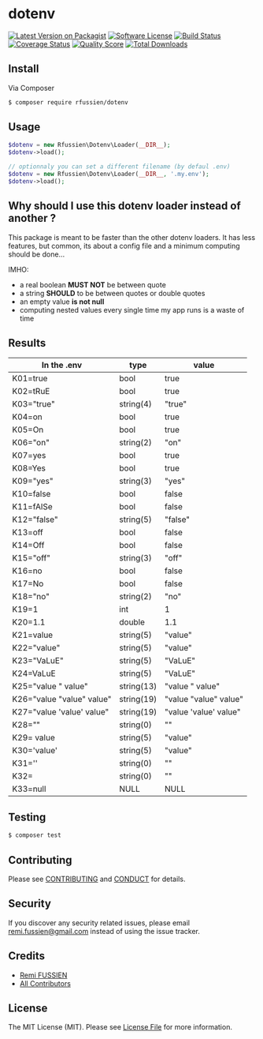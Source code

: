 # dotenv

[![Latest Version on Packagist][ico-version]][link-packagist]
[![Software License][ico-license]](LICENSE.md)
[![Build Status][ico-travis]][link-travis]
[![Coverage Status][ico-scrutinizer]][link-scrutinizer]
[![Quality Score][ico-code-quality]][link-code-quality]
[![Total Downloads][ico-downloads]][link-downloads]

## Install

Via Composer

``` bash
$ composer require rfussien/dotenv
```

## Usage

``` php
$dotenv = new Rfussien\Dotenv\Loader(__DIR__);
$dotenv->load();

// optionnaly you can set a different filename (by defaul .env)
$dotenv = new Rfussien\Dotenv\Loader(__DIR__, '.my.env');
$dotenv->load();

```

## Why should I use this dotenv loader instead of another ?

This package is meant to be faster than the other dotenv loaders.
It has less features, but common, its about a config file and a minimum
computing should be done...

IMHO:
 - a real boolean **MUST NOT** be between quote
 - a string **SHOULD** to be between quotes or double quotes
 - an empty value **is not null**
 - computing nested values every single time my app runs is a waste of time

## Results

| In the .env                       | type       | value                 |
|-----------------------------------|------------|-----------------------|
| K01=true                          | bool       | true                  |
| K02=tRuE                          | bool       | true                  |
| K03="true"                        | string(4)  | "true"                |
| K04=on                            | bool       | true                  |
| K05=On                            | bool       | true                  |
| K06="on"                          | string(2)  | "on"                  |
| K07=yes                           | bool       | true                  |
| K08=Yes                           | bool       | true                  |
| K09="yes"                         | string(3)  | "yes"                 |
| K10=false                         | bool       | false                 |
| K11=fAlSe                         | bool       | false                 |
| K12="false"                       | string(5)  | "false"               |
| K13=off                           | bool       | false                 |
| K14=Off                           | bool       | false                 |
| K15="off"                         | string(3)  | "off"                 |
| K16=no                            | bool       | false                 |
| K17=No                            | bool       | false                 |
| K18="no"                          | string(2)  | "no"                  |
| K19=1                             | int        | 1                     |
| K20=1.1                           | double     | 1.1                   |
| K21=value                         | string(5)  | "value"               |
| K22="value"                       | string(5)  | "value"               |
| K23="VaLuE"                       | string(5)  | "VaLuE"               |
| K24=VaLuE                         | string(5)  | "VaLuE"               |
| K25="value \" value"              | string(13) | "value " value"       |
| K26="value \"value\" value"       | string(19) | "value "value" value" |
| K27="value 'value' value"         | string(19) | "value 'value' value" |
| K28=""                            | string(0)  | ""                    |
| K29=                        value | string(5)  | "value"               |
| K30='value'                       | string(5)  | "value"               |
| K31=''                            | string(0)  | ""                    |
| K32=                              | string(0)  | ""                    |
| K33=null                          | NULL       | NULL                  |

## Testing

``` bash
$ composer test
```

## Contributing

Please see [CONTRIBUTING](CONTRIBUTING.md) and [CONDUCT](CONDUCT.md) for details.

## Security

If you discover any security related issues, please email remi.fussien@gmail.com instead of using the issue tracker.

## Credits

- [Remi FUSSIEN][link-author]
- [All Contributors][link-contributors]

## License

The MIT License (MIT). Please see [License File](LICENSE.md) for more information.

[ico-version]: https://img.shields.io/packagist/v/rfussien/dotenv.svg?style=flat-square
[ico-license]: https://img.shields.io/badge/license-MIT-brightgreen.svg?style=flat-square
[ico-travis]: https://img.shields.io/travis/rfussien/dotenv/master.svg?style=flat-square
[ico-scrutinizer]: https://img.shields.io/scrutinizer/coverage/g/rfussien/dotenv.svg?style=flat-square
[ico-code-quality]: https://img.shields.io/scrutinizer/g/rfussien/dotenv.svg?style=flat-square
[ico-downloads]: https://img.shields.io/packagist/dt/rfussien/dotenv.svg?style=flat-square

[link-packagist]: https://packagist.org/packages/rfussien/dotenv
[link-travis]: https://travis-ci.org/rfussien/dotenv
[link-scrutinizer]: https://scrutinizer-ci.com/g/rfussien/dotenv/code-structure
[link-code-quality]: https://scrutinizer-ci.com/g/rfussien/dotenv
[link-downloads]: https://packagist.org/packages/rfussien/dotenv
[link-author]: https://github.com/rfussien
[link-contributors]: ../../contributors
